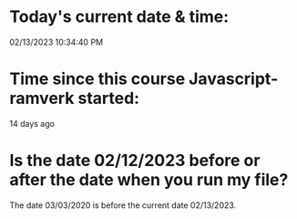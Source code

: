# Today's current date & time:

02/13/2023 10:34:40 PM

# Time since this course Javascript-ramverk started:

14 days ago

# Is the date 02/12/2023 before or after the date when you run my file?

The date 03/03/2020 is before the current date 02/13/2023.